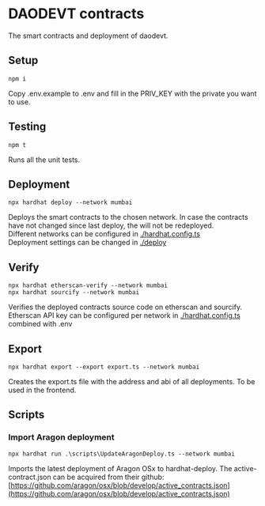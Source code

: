 # DAODEVT contracts
The smart contracts and deployment of daodevt.

## Setup
```
npm i
```
Copy .env.example to .env and fill in the PRIV_KEY with the private you want to use.

## Testing
```
npm t
```
Runs all the unit tests.

## Deployment
```
npx hardhat deploy --network mumbai
```
Deploys the smart contracts to the chosen network. In case the contracts have not changed since last deploy, the will not be redeployed.   
Different networks can be configured in [./hardhat.config.ts](hardhat.config.ts)   
Deployment settings can be changed in [./deploy](deploy)   

## Verify
```
npx hardhat etherscan-verify --network mumbai
npx hardhat sourcify --network mumbai
```
Verifies the deployed contracts source code on etherscan and sourcify.   
Etherscan API key can be configured per network in [./hardhat.config.ts](hardhat.config.ts) combined with .env

## Export
```
npx hardhat export --export export.ts --network mumbai
```
Creates the export.ts file with the address and abi of all deployments. To be used in the frontend.

## Scripts
### Import Aragon deployment
```
npx hardhat run .\scripts\UpdateAragonDeploy.ts --network mumbai
```
Imports the latest deployment of Aragon OSx to hardhat-deploy. The active-contract.json can be acquired from their github: [https://github.com/aragon/osx/blob/develop/active_contracts.json](https://github.com/aragon/osx/blob/develop/active_contracts.json)